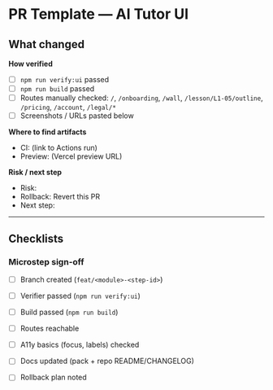 # PR Template — AI Tutor UI

**What changed**
- 

**How verified**
- [ ] `npm run verify:ui` passed
- [ ] `npm run build` passed
- [ ] Routes manually checked: `/`, `/onboarding`, `/wall`, `/lesson/L1-05/outline`, `/pricing`, `/account`, `/legal/*`
- [ ] Screenshots / URLs pasted below

**Where to find artifacts**
- CI: (link to Actions run)
- Preview: (Vercel preview URL)

**Risk / next step**
- Risk: 
- Rollback: Revert this PR
- Next step: 

---

## Checklists

### Microstep sign-off
- [ ] Branch created (`feat/<module>-<step-id>`)
- [ ] Verifier passed (`npm run verify:ui`)
- [ ] Build passed (`npm run build`)
- [ ] Routes reachable
- [ ] A11y basics (focus, labels) checked
- [ ] Docs updated (pack + repo README/CHANGELOG)
- [ ] Rollback plan noted

